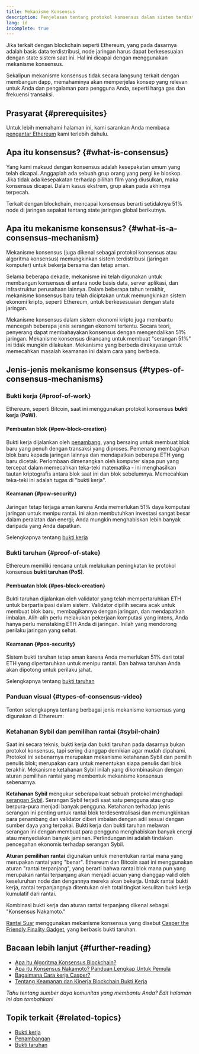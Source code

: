 ```yaml
---
title: Mekanisme Konsensus
description: Penjelasan tentang protokol konsensus dalam sistem terdistribusi dan peran yang dimainkannya di Ethereum.
lang: id
incomplete: true
---
```


Jika terkait dengan blockchain seperti Ethereum, yang pada dasarnya adalah basis data terdistribusi, node jaringan harus dapat berkesesuaian dengan state sistem saat ini. Hal ini dicapai dengan menggunakan mekanisme konsensus.

Sekalipun mekanisme konsensus tidak secara langsung terkait dengan membangun dapp, memahaminya akan memperjelas konsep yang relevan untuk Anda dan pengalaman para pengguna Anda, seperti harga gas dan frekuensi transaksi.

## Prasyarat {#prerequisites}

Untuk lebih memahami halaman ini, kami sarankan Anda membaca [pengantar Ethereum](/developers/docs/intro-to-ethereum/) kami terlebih dahulu.

## Apa itu konsensus? {#what-is-consensus}

Yang kami maksud dengan konsensus adalah kesepakatan umum yang telah dicapai. Anggaplah ada sebuah grup orang yang pergi ke bioskop. Jika tidak ada kesepakatan terhadap pilihan film yang diusulkan, maka konsensus dicapai. Dalam kasus ekstrem, grup akan pada akhirnya terpecah.

Terkait dengan blockchain, mencapai konsensus berarti setidaknya 51% node di jaringan sepakat tentang state jaringan global berikutnya.

## Apa itu mekanisme konsensus? {#what-is-a-consensus-mechanism}

Mekanisme konsensus (juga dikenal sebagai protokol konsensus atau algoritma konsensus) memungkinkan sistem terdistribusi (jaringan komputer) untuk bekerja bersama dan tetap aman.

Selama beberapa dekade, mekanisme ini telah digunakan untuk membangun konsensus di antara node basis data, server aplikasi, dan infrastruktur perusahaan lainnya. Dalam beberapa tahun terakhir, mekanisme konsensus baru telah diciptakan untuk memungkinkan sistem ekonomi kripto, seperti Ethereum, untuk berkesesuaian dengan state jaringan.

Mekanisme konsensus dalam sistem ekonomi kripto juga membantu mencegah beberapa jenis serangan ekonomi tertentu. Secara teori, penyerang dapat membahayakan konsensus dengan mengendalikan 51% jaringan. Mekanisme konsensus dirancang untuk membuat "serangan 51%" ini tidak mungkin dilakukan. Mekanisme yang berbeda direkayasa untuk memecahkan masalah keamanan ini dalam cara yang berbeda.

<YouTube id="dylgwcPH4EA" />

## Jenis-jenis mekanisme konsensus {#types-of-consensus-mechanisms}

### Bukti kerja {#proof-of-work}

Ethereum, seperti Bitcoin, saat ini menggunakan protokol konsensus **bukti kerja (PoW)**.

#### Pembuatan blok {#pow-block-creation}

Bukti kerja dijalankan oleh [penambang](/developers/docs/consensus-mechanisms/pow/mining/), yang bersaing untuk membuat blok baru yang penuh dengan transaksi yang diproses. Pemenang membagikan blok baru kepada jaringan lainnya dan mendapatkan beberapa ETH yang baru dicetak. Perlombaan dimenangkan oleh komputer siapa pun yang tercepat dalam memecahkan teka-teki matematika - ini menghasilkan tautan kriptografis antara blok saat ini dan blok sebelumnya. Memecahkan teka-teki ini adalah tugas di "bukti kerja".

#### Keamanan {#pow-security}

Jaringan tetap terjaga aman karena Anda memerlukan 51% daya komputasi jaringan untuk menipu rantai. Ini akan membutuhkan investasi sangat besar dalam peralatan dan energi; Anda mungkin menghabiskan lebih banyak daripada yang Anda dapatkan.

Selengkapnya tentang [bukti kerja](/developers/docs/consensus-mechanisms/pow/)

### Bukti taruhan {#proof-of-stake}

Ethereum memiliki rencana untuk melakukan peningkatan ke protokol konsensus **bukti taruhan (PoS)**.

#### Pembuatan blok {#pos-block-creation}

Bukti taruhan dijalankan oleh validator yang telah mempertaruhkan ETH untuk berpartisipasi dalam sistem. Validator dipilih secara acak untuk membuat blok baru, membagikannya dengan jaringan, dan mendapatkan imbalan. Alih-alih perlu melakukan pekerjaan komputasi yang intens, Anda hanya perlu menstaking ETH Anda di jaringan. Inilah yang mendorong perilaku jaringan yang sehat.

#### Keamanan {#pos-security}

Sistem bukti taruhan tetap aman karena Anda memerlukan 51% dari total ETH yang dipertaruhkan untuk menipu rantai. Dan bahwa taruhan Anda akan dipotong untuk perilaku jahat.

Selengkapnya tentang [bukti taruhan](/developers/docs/consensus-mechanisms/pos/)

### Panduan visual {#types-of-consensus-video}

Tonton selengkapnya tentang berbagai jenis mekanisme konsensus yang digunakan di Ethereum:

<YouTube id="ojxfbN78WFQ" />

### Ketahanan Sybil dan pemilihan rantai {#sybil-chain}

Saat ini secara teknis, bukti kerja dan bukti taruhan pada dasarnya bukan protokol konsensus, tapi sering dianggap demikian agar mudah dipahami. Protokol ini sebenarnya merupakan mekanisme ketahanan Sybil dan pemilih penulis blok; merupakan cara untuk menentukan siapa penulis dari blok terakhir. Mekanisme ketahanan Sybil inilah yang dikombinasikan dengan aturan pemilihan rantai yang membentuk mekanisme konsensus sebenarnya.

**Ketahanan Sybil** mengukur seberapa kuat sebuah protokol menghadapi [serangan Sybil](https://wikipedia.org/wiki/Sybil_attack). Serangan Sybil terjadi saat satu pengguna atau grup berpura-pura menjadi banyak pengguna. Ketahanan terhadap jenis serangan ini penting untuk rantai blok terdesentralisasi dan memungkinkan para penambang dan validator diberi imbalan dengan adil sesuai dengan sumber daya yang terpakai. Bukti kerja dan bukti taruhan melawan serangan ini dengan membuat para pengguna menghabiskan banyak energi atau menyediakan banyak jaminan. Perlindungan ini adalah tindakan pencegahan ekonomis terhadap serangan Sybil.

**Aturan pemilihan rantai** digunakan untuk menentukan rantai mana yang merupakan rantai yang "benar". Ethereum dan Bitcoin saat ini menggunakan aturan "rantai terpanjang", yang berarti bahwa rantai blok mana pun yang merupakan rantai terpanjang akan menjadi acuan yang dianggap valid oleh keseluruhan node dan dengannya mereka akan bekerja. Untuk rantai bukti kerja, rantai terpanjangnya ditentukan oleh total tingkat kesulitan bukti kerja kumulatif dari rantai.

Kombinasi bukti kerja dan aturan rantai terpanjang dikenal sebagai "Konsensus Nakamoto."

[Rantai Suar](/roadmap/beacon-chain/) menggunakan mekanisme konsensus yang disebut [Casper the Friendly Finality Gadget](https://arxiv.org/abs/1710.09437), yang berbasis bukti taruhan.

## Bacaan lebih lanjut {#further-reading}

- [Apa itu Algoritma Konsensus Blockchain?](https://academy.binance.com/en/articles/what-is-a-blockchain-consensus-algorithm)
- [Apa itu Konsensus Nakamoto? Panduan Lengkap Untuk Pemula](https://blockonomi.com/nakamoto-consensus/)
- [Bagaimana Cara kerja Casper?](https://medium.com/unitychain/intro-to-casper-ffg-9ed944d98b2d)
- [Tentang Keamanan dan Kinerja Blockchain Bukti Kerja](https://eprint.iacr.org/2016/555.pdf)

_Tahu tentang sumber daya komunitas yang membantu Anda? Edit halaman ini dan tambahkan!_

## Topik terkait {#related-topics}

- [Bukti kerja](/developers/docs/consensus-mechanisms/pow/)
- [Penambangan](/developers/docs/consensus-mechanisms/pow/mining/)
- [Bukti taruhan](/developers/docs/consensus-mechanisms/pos/)

